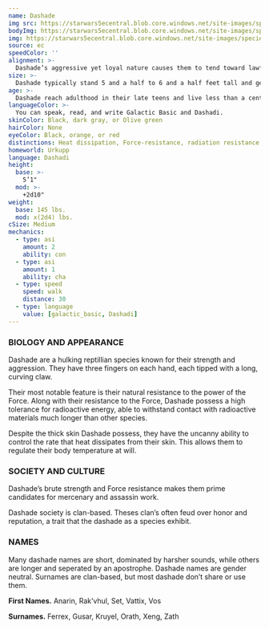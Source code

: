 ```yaml
---
name: Dashade
img src: https://starwars5ecentral.blob.core.windows.net/site-images/species/species_dashade.png
bodyImg: https://starwars5ecentral.blob.core.windows.net/site-images/species/species_dashade.png
img: https://starwars5ecentral.blob.core.windows.net/site-images/species/species_dashade.png
source: ec
speedColor: ''
alignment: >-
  Dashade’s aggressive yet loyal nature causes them to tend toward lawful dark side, though there are exceptions.
size: >-
  Dashade typically stand 5 and a half to 6 and a half feet tall and generally weigh around 200 lbs. Regardless of your position in that range, your size is Medium.
age: >-
  Dashade reach adulthood in their late teens and live less than a century.
languageColor: >-
  You can speak, read, and write Galactic Basic and Dashadi. 
skinColor: Black, dark gray, or Olive green
hairColor: None
eyeColor: Black, orange, or red
distinctions: Heat dissipation, Force-resistance, radiation resistance
homeworld: Urkupp
language: Dashadi
height:
  base: >-
    5’1"
  mod: >-
    +2d10"
weight:
  base: 145 lbs.
  mod: x(2d4) lbs.
cSize: Medium
mechanics:
  - type: asi
    amount: 2
    ability: con
  - type: asi
    amount: 1
    ability: cha
  - type: speed
    speed: walk
    distance: 30
  - type: language
    value: [galactic_basic, Dashadi]
---
```

### BIOLOGY AND APPEARANCE
Dashade are a hulking reptillian species known for their strength and aggression. They have three fingers on each hand, each tipped with a long, curving claw.

Their most notable feature is their natural resistance to the power of the Force. Along with their resistance to the Force, Dashade possess a high tolerance for radioactive energy, able to withstand contact with radioactive materials much longer than other species.

Despite the thick skin Dashade possess, they have the uncanny ability to control the rate that heat dissipates from their skin. This allows them to regulate their body temperature at will.

### SOCIETY AND CULTURE
Dashade’s brute strength and Force resistance makes them prime candidates for mercenary and assassin work.

Dashade society is clan-based. Theses clan’s often feud over honor and reputation, a trait that the dashade as a species exhibit.

### NAMES
Many dashade names are short, dominated by harsher sounds, while others are longer and seperated by an apostrophe. Dashade names are gender neutral. Surnames are clan-based, but most dashade don’t share or use them.

__First Names.__ Anarin, Rak’vhul, Set, Vattix, Vos

__Surnames.__ Ferrex, Gusar, Kruyel, Orath, Xeng, Zath



    